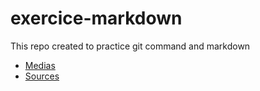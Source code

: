 # exercice-markdown
This repo created to practice git command and markdown

* [Medias](/medias.md)
* [Sources](/sources.md)
